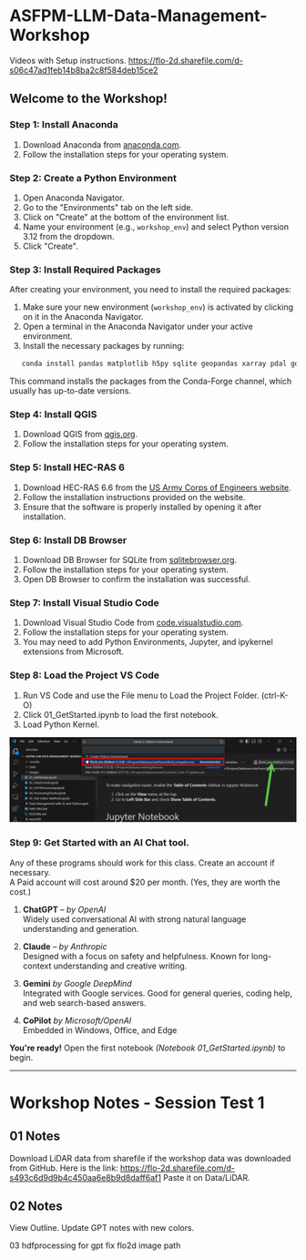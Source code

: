 # ASFPM-LLM-Data-Management-Workshop

Videos with Setup instructions.
https://flo-2d.sharefile.com/d-s06c47ad1feb14b8ba2c8f584deb15ce2

## Welcome to the Workshop!

### Step 1: Install Anaconda
1. Download Anaconda from [anaconda.com](https://www.anaconda.com/products/individual).
2. Follow the installation steps for your operating system.

### Step 2: Create a Python Environment
1. Open Anaconda Navigator.
2. Go to the "Environments" tab on the left side.
3. Click on "Create" at the bottom of the environment list.
4. Name your environment (e.g., `workshop_env`) and select Python version 3.12 from the dropdown.
5. Click "Create".

### Step 3: Install Required Packages
After creating your environment, you need to install the required packages:
1. Make sure your new environment (`workshop_env`) is activated by clicking on it in the Anaconda Navigator.
2. Open a terminal in the Anaconda Navigator under your active environment.
3. Install the necessary packages by running:

```bash
   conda install pandas matplotlib h5py sqlite geopandas xarray pdal gdal -c conda-forge
```

This command installs the packages from the Conda-Forge channel, which usually has up-to-date versions.

### Step 4: Install QGIS
1. Download QGIS from [qgis.org](https://qgis.org).
2. Follow the installation steps for your operating system.

### Step 5: Install HEC-RAS 6
1. Download HEC-RAS 6.6 from the [US Army Corps of Engineers website](https://www.hec.usace.army.mil/software/hec-ras/).
2. Follow the installation instructions provided on the website.
3. Ensure that the software is properly installed by opening it after installation.

### Step 6: Install DB Browser
1. Download DB Browser for SQLite from [sqlitebrowser.org](https://sqlitebrowser.org/).
2. Follow the installation steps for your operating system.
3. Open DB Browser to confirm the installation was successful.

### Step 7: Install Visual Studio Code
1. Download Visual Studio Code from [code.visualstudio.com](https://code.visualstudio.com).
2. Follow the installation steps for your operating system.
3. You may need to add Python Environments, Jupyter, and ipykernel extensions from Microsoft.

### Step 8: Load the Project VS Code
1. Run VS Code and use the File menu to Load the Project Folder. (ctrl-K-O)
2. Click 01_GetStarted.ipynb to load the first notebook.
3. Load Python Kernel.


![Kernal Setup](images/setup001.png)

### Step 9: Get Started with an AI Chat tool.

Any of these programs should work for this class. Create an account if necessary.  
A Paid account will cost around $20 per month. (Yes, they are worth the cost.)

1. **ChatGPT** – *by OpenAI*  
   Widely used conversational AI with strong natural language understanding and generation.

2. **Claude** – *by Anthropic*  
   Designed with a focus on safety and helpfulness. Known for long-context understanding and creative writing.

3. **Gemini** *by Google DeepMind*  
   Integrated with Google services. Good for general queries, coding help, and web search-based answers.

4. **CoPilot** *by Microsoft/OpenAI*  
   Embedded in Windows, Office, and Edge

**You're ready!** Open the first notebook *(Notebook 01_GetStarted.ipynb)* to begin.

---
# Workshop Notes - Session Test 1

## 01 Notes

Download LiDAR data from sharefile if the workshop data was downloaded from GitHub. Here is the link: https://flo-2d.sharefile.com/d-s493c6d9d9b4c450aa6e8b9d8daff6af1
Paste it on Data/LiDAR.

## 02 Notes

View Outline.
Update GPT notes with new colors.

03 hdfprocessing for gpt fix flo2d image path
